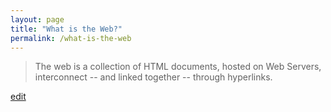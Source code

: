 ```yaml
---
layout: page
title: "What is the Web?"
permalink: /what-is-the-web
---
```


> The web is a collection of HTML documents, hosted on Web Servers, interconnect -- and linked together -- through hyperlinks.

<p class="edit-term"><a href="https://github.com/and-digital/tech-definitions/blob/master/definitions/internet/the-web.md">edit</a></p>
